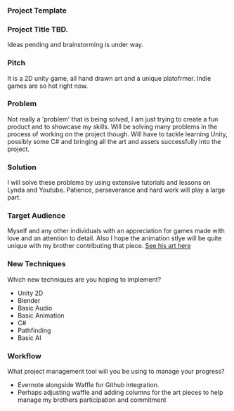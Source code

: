 ### Project Template

### Project Title TBD.
  Ideas pending and brainstorming is under way.

### Pitch

It is a 2D unity game, all hand drawn art and a unique platofrmer. Indie games are so hot right now.

### Problem

Not really a 'problem' that is being solved, I am just trying to create a fun product and to showcase my skills. Will be solving many problems in the process of working on the project though. Will have to tackle learning Unity, possibly some C# and bringing all the art and assets successfully into the project. 

### Solution

I will solve these problems by using extensive tutorials and lessons on Lynda and Youtube. Patience, perseverance and hard work will play a large part. 

### Target Audience

Myself and any other individuals with an appreciation for games made with love and an attention to detail. Also I hope the animation stlye will be quite unique with my brother contributing that piece. [See his art here](https://www.instagram.com/h0ll0wb0nes)

### New Techniques

Which new techniques are you hoping to implement?
- Unity 2D
- Blender
- Basic Audio
- Basic Animation
- C#
- Pathfinding
- Basic AI


### Workflow

What project management tool will you be using to manage your progress?

- Evernote alongside Waffle for Github integration.
- Perhaps adjusting waffle and adding columns for the art pieces to help manage my brothers participation and commitment 

